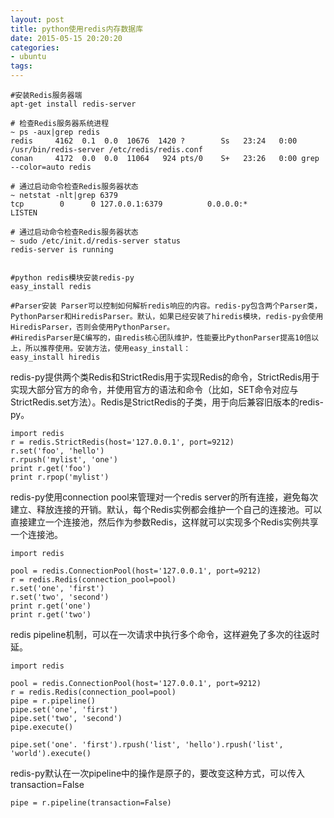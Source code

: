 ```yaml
---
layout: post
title: python使用redis内存数据库
date: 2015-05-15 20:20:20
categories:
- ubuntu
tags:
---
```


```
#安装Redis服务器端  
apt-get install redis-server

# 检查Redis服务器系统进程
~ ps -aux|grep redis
redis     4162  0.1  0.0  10676  1420 ?        Ss   23:24   0:00 /usr/bin/redis-server /etc/redis/redis.conf
conan     4172  0.0  0.0  11064   924 pts/0    S+   23:26   0:00 grep --color=auto redis

# 通过启动命令检查Redis服务器状态
~ netstat -nlt|grep 6379
tcp        0      0 127.0.0.1:6379          0.0.0.0:*               LISTEN

# 通过启动命令检查Redis服务器状态
~ sudo /etc/init.d/redis-server status
redis-server is running


#python redis模块安装redis-py
easy_install redis

#Parser安装 Parser可以控制如何解析redis响应的内容。redis-py包含两个Parser类，PythonParser和HiredisParser。默认，如果已经安装了hiredis模块，redis-py会使用HiredisParser，否则会使用PythonParser。
#HiredisParser是C编写的，由redis核心团队维护，性能要比PythonParser提高10倍以上，所以推荐使用。安装方法，使用easy_install：
easy_install hiredis
```


redis-py提供两个类Redis和StrictRedis用于实现Redis的命令，StrictRedis用于实现大部分官方的命令，并使用官方的语法和命令（比如，SET命令对应与StrictRedis.set方法）。Redis是StrictRedis的子类，用于向后兼容旧版本的redis-py。

```
import redis
r = redis.StrictRedis(host='127.0.0.1', port=9212)
r.set('foo', 'hello')
r.rpush('mylist', 'one')
print r.get('foo')
print r.rpop('mylist')
```

redis-py使用connection pool来管理对一个redis server的所有连接，避免每次建立、释放连接的开销。默认，每个Redis实例都会维护一个自己的连接池。可以直接建立一个连接池，然后作为参数Redis，这样就可以实现多个Redis实例共享一个连接池。

```
import redis
 
pool = redis.ConnectionPool(host='127.0.0.1', port=9212)
r = redis.Redis(connection_pool=pool)
r.set('one', 'first')
r.set('two', 'second')
print r.get('one')
print r.get('two')
```

redis pipeline机制，可以在一次请求中执行多个命令，这样避免了多次的往返时延。  

```
import redis
 
pool = redis.ConnectionPool(host='127.0.0.1', port=9212)
r = redis.Redis(connection_pool=pool)
pipe = r.pipeline()
pipe.set('one', 'first')
pipe.set('two', 'second')
pipe.execute()
 
pipe.set('one'. 'first').rpush('list', 'hello').rpush('list', 'world').execute()
```

redis-py默认在一次pipeline中的操作是原子的，要改变这种方式，可以传入transaction=False   

```
pipe = r.pipeline(transaction=False)
```
